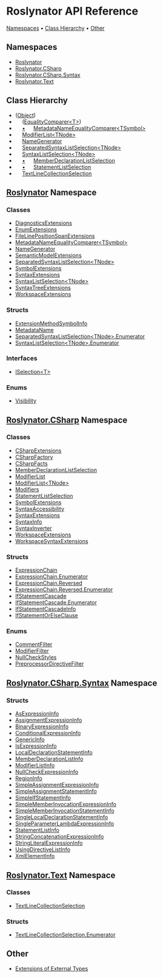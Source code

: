 # Roslynator API Reference

[Namespaces](#namespaces) &#x2022; [Class Hierarchy](#class-hierarchy) &#x2022; [Other](#other)

## Namespaces

* [Roslynator](Roslynator/README.md)
* [Roslynator.CSharp](Roslynator/CSharp/README.md)
* [Roslynator.CSharp.Syntax](Roslynator/CSharp/Syntax/README.md)
* [Roslynator.Text](Roslynator/Text/README.md)

## Class Hierarchy

* \([Object](https://docs.microsoft.com/en-us/dotnet/api/system.object)\)<a id="System_Object"></a>
* &emsp; \([EqualityComparer\<T>](https://docs.microsoft.com/en-us/dotnet/api/system.collections.generic.equalitycomparer-1)\)<a id="System_Collections_Generic_EqualityComparer_1"></a>
* &emsp; [&bull;](#System_Collections_Generic_EqualityComparer_1 "EqualityComparer<T>") &emsp; [MetadataNameEqualityComparer\<TSymbol>](Roslynator/MetadataNameEqualityComparer-1/README.md)<a id="Roslynator_MetadataNameEqualityComparer_1"></a>
* &emsp; [ModifierList\<TNode>](Roslynator/CSharp/ModifierList-1/README.md)<a id="Roslynator_CSharp_ModifierList_1"></a>
* &emsp; [NameGenerator](Roslynator/NameGenerator/README.md)<a id="Roslynator_NameGenerator"></a>
* &emsp; [SeparatedSyntaxListSelection\<TNode>](Roslynator/SeparatedSyntaxListSelection-1/README.md)<a id="Roslynator_SeparatedSyntaxListSelection_1"></a>
* &emsp; [SyntaxListSelection\<TNode>](Roslynator/SyntaxListSelection-1/README.md)<a id="Roslynator_SyntaxListSelection_1"></a>
* &emsp; [&bull;](#Roslynator_SyntaxListSelection_1 "SyntaxListSelection<TNode>") &emsp; [MemberDeclarationListSelection](Roslynator/CSharp/MemberDeclarationListSelection/README.md)<a id="Roslynator_CSharp_MemberDeclarationListSelection"></a>
* &emsp; [&bull;](#Roslynator_SyntaxListSelection_1 "SyntaxListSelection<TNode>") &emsp; [StatementListSelection](Roslynator/CSharp/StatementListSelection/README.md)<a id="Roslynator_CSharp_StatementListSelection"></a>
* &emsp; [TextLineCollectionSelection](Roslynator/Text/TextLineCollectionSelection/README.md)<a id="Roslynator_Text_TextLineCollectionSelection"></a>

## [Roslynator](Roslynator/README.md) Namespace

### Classes

* [DiagnosticsExtensions](Roslynator/DiagnosticsExtensions/README.md)
* [EnumExtensions](Roslynator/EnumExtensions/README.md)
* [FileLinePositionSpanExtensions](Roslynator/FileLinePositionSpanExtensions/README.md)
* [MetadataNameEqualityComparer\<TSymbol>](Roslynator/MetadataNameEqualityComparer-1/README.md)
* [NameGenerator](Roslynator/NameGenerator/README.md)
* [SemanticModelExtensions](Roslynator/SemanticModelExtensions/README.md)
* [SeparatedSyntaxListSelection\<TNode>](Roslynator/SeparatedSyntaxListSelection-1/README.md)
* [SymbolExtensions](Roslynator/SymbolExtensions/README.md)
* [SyntaxExtensions](Roslynator/SyntaxExtensions/README.md)
* [SyntaxListSelection\<TNode>](Roslynator/SyntaxListSelection-1/README.md)
* [SyntaxTreeExtensions](Roslynator/SyntaxTreeExtensions/README.md)
* [WorkspaceExtensions](Roslynator/WorkspaceExtensions/README.md)

### Structs

* [ExtensionMethodSymbolInfo](Roslynator/ExtensionMethodSymbolInfo/README.md)
* [MetadataName](Roslynator/MetadataName/README.md)
* [SeparatedSyntaxListSelection\<TNode>.Enumerator](Roslynator/SeparatedSyntaxListSelection-1/Enumerator/README.md)
* [SyntaxListSelection\<TNode>.Enumerator](Roslynator/SyntaxListSelection-1/Enumerator/README.md)

### Interfaces

* [ISelection\<T>](Roslynator/ISelection-1/README.md)

### Enums

* [Visibility](Roslynator/Visibility/README.md)

## [Roslynator.CSharp](Roslynator/CSharp/README.md) Namespace

### Classes

* [CSharpExtensions](Roslynator/CSharp/CSharpExtensions/README.md)
* [CSharpFactory](Roslynator/CSharp/CSharpFactory/README.md)
* [CSharpFacts](Roslynator/CSharp/CSharpFacts/README.md)
* [MemberDeclarationListSelection](Roslynator/CSharp/MemberDeclarationListSelection/README.md)
* [ModifierList](Roslynator/CSharp/ModifierList/README.md)
* [ModifierList\<TNode>](Roslynator/CSharp/ModifierList-1/README.md)
* [Modifiers](Roslynator/CSharp/Modifiers/README.md)
* [StatementListSelection](Roslynator/CSharp/StatementListSelection/README.md)
* [SymbolExtensions](Roslynator/CSharp/SymbolExtensions/README.md)
* [SyntaxAccessibility](Roslynator/CSharp/SyntaxAccessibility/README.md)
* [SyntaxExtensions](Roslynator/CSharp/SyntaxExtensions/README.md)
* [SyntaxInfo](Roslynator/CSharp/SyntaxInfo/README.md)
* [SyntaxInverter](Roslynator/CSharp/SyntaxInverter/README.md)
* [WorkspaceExtensions](Roslynator/CSharp/WorkspaceExtensions/README.md)
* [WorkspaceSyntaxExtensions](Roslynator/CSharp/WorkspaceSyntaxExtensions/README.md)

### Structs

* [ExpressionChain](Roslynator/CSharp/ExpressionChain/README.md)
* [ExpressionChain.Enumerator](Roslynator/CSharp/ExpressionChain/Enumerator/README.md)
* [ExpressionChain.Reversed](Roslynator/CSharp/ExpressionChain/Reversed/README.md)
* [ExpressionChain.Reversed.Enumerator](Roslynator/CSharp/ExpressionChain/Reversed/Enumerator/README.md)
* [IfStatementCascade](Roslynator/CSharp/IfStatementCascade/README.md)
* [IfStatementCascade.Enumerator](Roslynator/CSharp/IfStatementCascade/Enumerator/README.md)
* [IfStatementCascadeInfo](Roslynator/CSharp/IfStatementCascadeInfo/README.md)
* [IfStatementOrElseClause](Roslynator/CSharp/IfStatementOrElseClause/README.md)

### Enums

* [CommentFilter](Roslynator/CSharp/CommentFilter/README.md)
* [ModifierFilter](Roslynator/CSharp/ModifierFilter/README.md)
* [NullCheckStyles](Roslynator/CSharp/NullCheckStyles/README.md)
* [PreprocessorDirectiveFilter](Roslynator/CSharp/PreprocessorDirectiveFilter/README.md)

## [Roslynator.CSharp.Syntax](Roslynator/CSharp/Syntax/README.md) Namespace

### Structs

* [AsExpressionInfo](Roslynator/CSharp/Syntax/AsExpressionInfo/README.md)
* [AssignmentExpressionInfo](Roslynator/CSharp/Syntax/AssignmentExpressionInfo/README.md)
* [BinaryExpressionInfo](Roslynator/CSharp/Syntax/BinaryExpressionInfo/README.md)
* [ConditionalExpressionInfo](Roslynator/CSharp/Syntax/ConditionalExpressionInfo/README.md)
* [GenericInfo](Roslynator/CSharp/Syntax/GenericInfo/README.md)
* [IsExpressionInfo](Roslynator/CSharp/Syntax/IsExpressionInfo/README.md)
* [LocalDeclarationStatementInfo](Roslynator/CSharp/Syntax/LocalDeclarationStatementInfo/README.md)
* [MemberDeclarationListInfo](Roslynator/CSharp/Syntax/MemberDeclarationListInfo/README.md)
* [ModifierListInfo](Roslynator/CSharp/Syntax/ModifierListInfo/README.md)
* [NullCheckExpressionInfo](Roslynator/CSharp/Syntax/NullCheckExpressionInfo/README.md)
* [RegionInfo](Roslynator/CSharp/Syntax/RegionInfo/README.md)
* [SimpleAssignmentExpressionInfo](Roslynator/CSharp/Syntax/SimpleAssignmentExpressionInfo/README.md)
* [SimpleAssignmentStatementInfo](Roslynator/CSharp/Syntax/SimpleAssignmentStatementInfo/README.md)
* [SimpleIfStatementInfo](Roslynator/CSharp/Syntax/SimpleIfStatementInfo/README.md)
* [SimpleMemberInvocationExpressionInfo](Roslynator/CSharp/Syntax/SimpleMemberInvocationExpressionInfo/README.md)
* [SimpleMemberInvocationStatementInfo](Roslynator/CSharp/Syntax/SimpleMemberInvocationStatementInfo/README.md)
* [SingleLocalDeclarationStatementInfo](Roslynator/CSharp/Syntax/SingleLocalDeclarationStatementInfo/README.md)
* [SingleParameterLambdaExpressionInfo](Roslynator/CSharp/Syntax/SingleParameterLambdaExpressionInfo/README.md)
* [StatementListInfo](Roslynator/CSharp/Syntax/StatementListInfo/README.md)
* [StringConcatenationExpressionInfo](Roslynator/CSharp/Syntax/StringConcatenationExpressionInfo/README.md)
* [StringLiteralExpressionInfo](Roslynator/CSharp/Syntax/StringLiteralExpressionInfo/README.md)
* [UsingDirectiveListInfo](Roslynator/CSharp/Syntax/UsingDirectiveListInfo/README.md)
* [XmlElementInfo](Roslynator/CSharp/Syntax/XmlElementInfo/README.md)

## [Roslynator.Text](Roslynator/Text/README.md) Namespace

### Classes

* [TextLineCollectionSelection](Roslynator/Text/TextLineCollectionSelection/README.md)

### Structs

* [TextLineCollectionSelection.Enumerator](Roslynator/Text/TextLineCollectionSelection/Enumerator/README.md)

## Other

* [Extensions of External Types](_Extensions.md)

